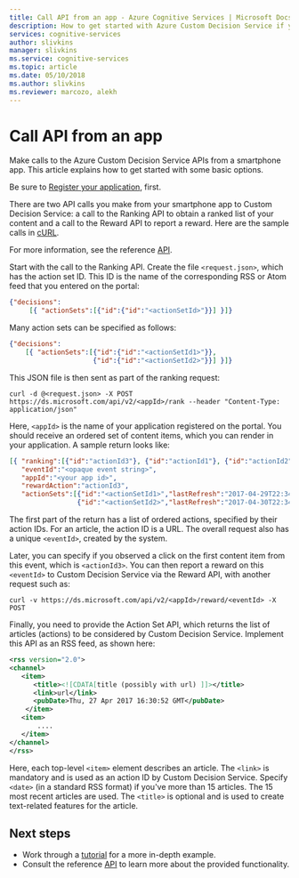 ```yaml
---
title: Call API from an app - Azure Cognitive Services | Microsoft Docs
description: How to get started with Azure Custom Decision Service if you call the APIs from a smartphone app.
services: cognitive-services
author: slivkins
manager: slivkins
ms.service: cognitive-services
ms.topic: article
ms.date: 05/10/2018
ms.author: slivkins
ms.reviewer: marcozo, alekh
---
```


# Call API from an app

Make calls to the Azure Custom Decision Service APIs from a smartphone app. This article explains how to get started with some basic options.

Be sure to [Register your application](custom-decision-service-get-started-register.md), first.

There are two API calls you make from your smartphone app to Custom Decision Service: a call to the Ranking API to obtain a ranked list of your content and a call to the Reward API to report a reward. Here are the sample calls in [cURL](https://en.wikipedia.org/wiki/CURL).

For more information, see the reference [API](custom-decision-service-api-reference.md).

Start with the call to the Ranking API. Create the file `<request.json>`, which has the action set ID. This ID is the name of the corresponding RSS or Atom feed that you entered on the portal:

```json
{"decisions":
     [{ "actionSets":[{"id":{"id":"<actionSetId>"}}] }]}
```

Many action sets can be specified as follows:

```json
{"decisions":
    [{ "actionSets":[{"id":{"id":"<actionSetId1>"}},
                     {"id":{"id":"<actionSetId2>"}}] }]}
```

This JSON file is then sent as part of the ranking request:

```shell
curl -d @<request.json> -X POST https://ds.microsoft.com/api/v2/<appId>/rank --header "Content-Type: application/json"
```

Here, `<appId>` is the name of your application registered on the portal. You should receive an ordered set of content items, which you can render in your application. A sample return looks like:

```json
[{ "ranking":[{"id":"actionId3"}, {"id":"actionId1"}, {"id":"actionId2"}],
   "eventId":"<opaque event string>",
   "appId":"<your app id>",
   "rewardAction":"actionId3",
   "actionSets":[{"id":"<actionSetId1>","lastRefresh":"2017-04-29T22:34:25.3401438Z"},
                 {"id":"<actionSetId2>","lastRefresh":"2017-04-30T22:34:25.3401438Z"}]}]
```

The first part of the return has a list of ordered actions, specified by their action IDs. For an article, the action ID is a URL. The overall request also has a unique `<eventId>`, created by the system.

Later, you can specify if you observed a click on the first content item from this event, which is `<actionId3>`. You can then report a reward on this `<eventId>` to Custom Decision Service via the Reward API, with another request such as:

```shell
curl -v https://ds.microsoft.com/api/v2/<appId>/reward/<eventId> -X POST
```

Finally, you need to provide the Action Set API, which returns the list of articles (actions) to be considered by Custom Decision Service. Implement this API as an RSS feed, as shown here:

```xml
<rss version="2.0">
<channel>
   <item>
      <title><![CDATA[title (possibly with url) ]]></title>
      <link>url</link>
      <pubDate>Thu, 27 Apr 2017 16:30:52 GMT</pubDate>
    </item>
   <item>
       ....
   </item>
</channel>
</rss>
```

Here, each top-level `<item>` element describes an article. The `<link>` is mandatory and is used as an action ID by Custom Decision Service. Specify `<date>` (in a standard RSS format) if you've more than 15 articles. The 15 most recent articles are used. The `<title>` is optional and is used to create text-related features for the article.

## Next steps

* Work through a [tutorial](custom-decision-service-tutorial-news.md) for a more in-depth example.
* Consult the reference [API](custom-decision-service-api-reference.md) to learn more about the provided functionality.